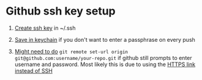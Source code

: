 # Github ssh key setup

1. [Create ssh key](https://docs.github.com/en/authentication/connecting-to-github-with-ssh/about-ssh) in ~/.ssh

2. [Save in keychain](https://docs.github.com/en/authentication/connecting-to-github-with-ssh/generating-a-new-ssh-key-and-adding-it-to-the-ssh-agent#adding-your-ssh-key-to-the-ssh-agent) if you don't want to enter a passphrase on every push

3. [Might need to do](https://gist.github.com/xirixiz/b6b0c6f4917ce17a90e00f9b60566278) `git remote set-url origin git@github.com:username/your-repo.git` if github still prompts to enter username and password. Most likely this is due to using the [HTTPS link instead of SSH](https://stackoverflow.com/questions/6565357/git-push-requires-username-and-password) 
